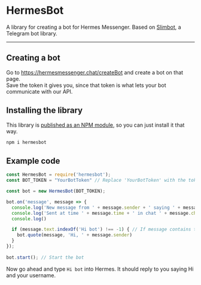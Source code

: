 # HermesBot

A library for creating a bot for Hermes Messenger. Based on [Slimbot](https://github.com/edisonchee/slimbot), a Telegram bot library.

***

## Creating a bot

Go to https://hermesmessenger.chat/createBot and create a bot on that page.   
Save the token it gives you, since that token is what lets your bot communicate with our API.

## Installing the library

This library is [published as an NPM module](https://www.npmjs.com/package/hermesbot), so you can just install it that way.

```bash
npm i hermesbot
```

## Example code

```javascript
const HermesBot = require('hermesbot');
const BOT_TOKEN = "YourBotToken" // Replace 'YourBotToken' with the token you got in Step 1. 

const bot = new HermesBot(BOT_TOKEN);

bot.on('message', message => {
  console.log('New message from ' + message.sender + ' saying ' + message.text)
  console.log('Sent at time ' + message.time + ' in chat ' + message.chat)
  console.log()

  if (message.text.indexOf('Hi bot') !== -1) { // If message contains the text 'Hi bot', reply
    bot.quote(message, 'Hi, ' + message.sender)
  }
});
  
bot.start(); // Start the bot

```

Now go ahead and type `Hi bot` into Hermes. It should reply to you saying Hi and your username.
